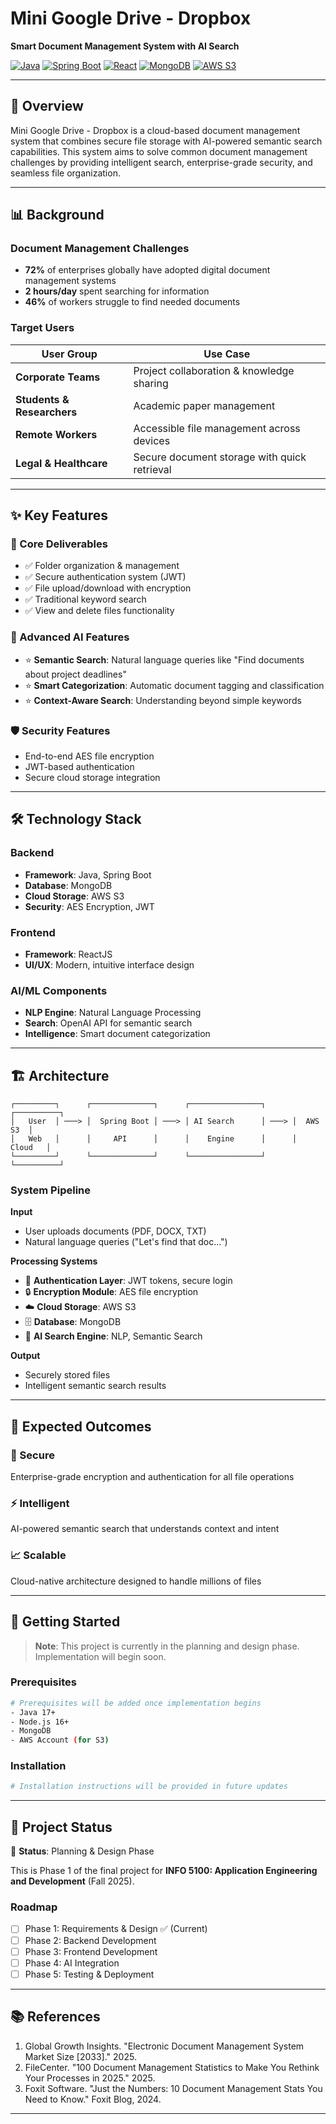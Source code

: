 # Mini Google Drive - Dropbox
**Smart Document Management System with AI Search**

[![Java](https://img.shields.io/badge/Java-ED8B00?style=for-the-badge&logo=openjdk&logoColor=white)]()
[![Spring Boot](https://img.shields.io/badge/Spring_Boot-6DB33F?style=for-the-badge&logo=spring-boot&logoColor=white)]()
[![React](https://img.shields.io/badge/React-20232A?style=for-the-badge&logo=react&logoColor=61DAFB)]()
[![MongoDB](https://img.shields.io/badge/MongoDB-4EA94B?style=for-the-badge&logo=mongodb&logoColor=white)]()
[![AWS S3](https://img.shields.io/badge/AWS_S3-569A31?style=for-the-badge&logo=amazon-s3&logoColor=white)]()

---
## 🌟 Overview

Mini Google Drive - Dropbox is a cloud-based document management system that combines secure file storage with AI-powered semantic search capabilities. This system aims to solve common document management challenges by providing intelligent search, enterprise-grade security, and seamless file organization.

---

## 📊 Background

### Document Management Challenges

- **72%** of enterprises globally have adopted digital document management systems
- **2 hours/day** spent searching for information
- **46%** of workers struggle to find needed documents

### Target Users

| User Group | Use Case |
|------------|----------|
| **Corporate Teams** | Project collaboration & knowledge sharing |
| **Students & Researchers** | Academic paper management |
| **Remote Workers** | Accessible file management across devices |
| **Legal & Healthcare** | Secure document storage with quick retrieval |

---

## ✨ Key Features

### 🔐 Core Deliverables
- ✅ Folder organization & management
- ✅ Secure authentication system (JWT)
- ✅ File upload/download with encryption
- ✅ Traditional keyword search
- ✅ View and delete files functionality

### 🤖 Advanced AI Features
- ⭐ **Semantic Search**: Natural language queries like "Find documents about project deadlines"
- ⭐ **Smart Categorization**: Automatic document tagging and classification
- ⭐ **Context-Aware Search**: Understanding beyond simple keywords

### 🛡️ Security Features
- End-to-end AES file encryption
- JWT-based authentication
- Secure cloud storage integration

---

## 🛠️ Technology Stack

### Backend
- **Framework**: Java, Spring Boot
- **Database**: MongoDB
- **Cloud Storage**: AWS S3
- **Security**: AES Encryption, JWT

### Frontend
- **Framework**: ReactJS
- **UI/UX**: Modern, intuitive interface design

### AI/ML Components
- **NLP Engine**: Natural Language Processing
- **Search**: OpenAI API for semantic search
- **Intelligence**: Smart document categorization

---

## 🏗️ Architecture
```
┌─────────┐      ┌──────────────┐      ┌────────────────┐      ┌──────────┐
│   User  │ ───> │  Spring Boot │ ───> │ AI Search      │ ───> │  AWS S3  │
│   Web   │      │     API      │      │    Engine      │      │  Cloud   │
└─────────┘      └──────────────┘      └────────────────┘      └──────────┘
```

### System Pipeline

**Input**
- User uploads documents (PDF, DOCX, TXT)
- Natural language queries ("Let's find that doc...")

**Processing Systems**
- 🔐 **Authentication Layer**: JWT tokens, secure login
- 🔒 **Encryption Module**: AES file encryption
- ☁️ **Cloud Storage**: AWS S3
- 🗄️ **Database**: MongoDB
- 🤖 **AI Search Engine**: NLP, Semantic Search

**Output**
- Securely stored files
- Intelligent semantic search results

---

## 🎯 Expected Outcomes

### 🔐 Secure
Enterprise-grade encryption and authentication for all file operations

### ⚡ Intelligent
AI-powered semantic search that understands context and intent

### 📈 Scalable
Cloud-native architecture designed to handle millions of files

---

## 🚀 Getting Started

> **Note**: This project is currently in the planning and design phase. Implementation will begin soon.

### Prerequisites
```bash
# Prerequisites will be added once implementation begins
- Java 17+
- Node.js 16+
- MongoDB
- AWS Account (for S3)
```

### Installation
```bash
# Installation instructions will be provided in future updates
```

---

## 📌 Project Status

🚧 **Status**: Planning & Design Phase

This is Phase 1 of the final project for **INFO 5100: Application Engineering and Development** (Fall 2025).

### Roadmap
- [ ] Phase 1: Requirements & Design ✅ (Current)
- [ ] Phase 2: Backend Development
- [ ] Phase 3: Frontend Development
- [ ] Phase 4: AI Integration
- [ ] Phase 5: Testing & Deployment

---

## 📚 References

1. Global Growth Insights. "Electronic Document Management System Market Size [2033]." 2025.
2. FileCenter. "100 Document Management Statistics to Make You Rethink Your Processes in 2025." 2025.
3. Foxit Software. "Just the Numbers: 10 Document Management Stats You Need to Know." Foxit Blog, 2024.

---

